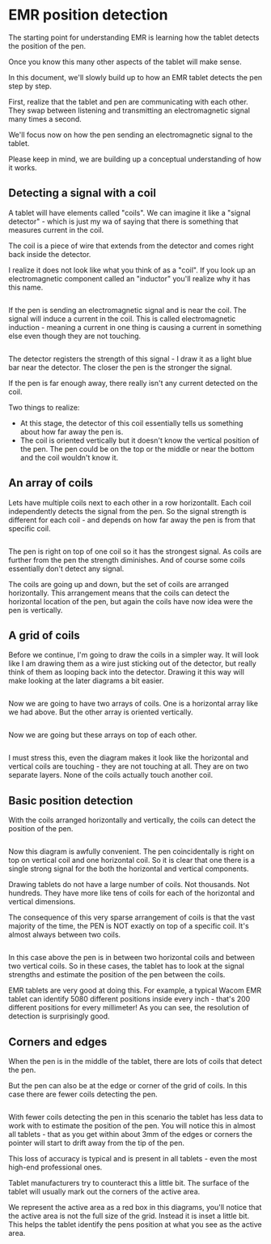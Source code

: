 # EMR position detection

The starting point for understanding EMR is learning how the tablet detects the position of the pen.

Once you know this many other aspects of the tablet will make sense.

In this document, we'll slowly build up to how an EMR tablet detects the pen step by step.

First, realize that the tablet and pen are communicating with each other. They swap between listening and transmitting an electromagnetic signal many times a second.

We'll focus now on how the pen sending an electromagnetic signal to the tablet.

Please keep in mind, we are building up a conceptual understanding of how it works.

## Detecting a signal with a coil

A tablet will have elements called "coils". We can imagine it like a "signal detector" - which is just my wa of saying that there is something that measures current in the coil.

The coil is a piece of wire that extends from the detector and comes right back inside the detector.

I realize it does not look like what you think of as a "coil". If you look up an electromagnetic component called an "inductor" you'll realize why it has this name.

<figure><img src="../../.gitbook/assets/Slide_0001 (1).png" alt=""><figcaption></figcaption></figure>

If the pen is sending an electromagnetic signal and is near the coil. The signal will induce a current in the coil. This is called electromagnetic induction - meaning a current in one thing is causing a current in something else even though they are not touching.&#x20;



<figure><img src="../../.gitbook/assets/Slide_0002.png" alt=""><figcaption></figcaption></figure>

The detector registers the strength of this signal - I draw it as a light blue bar near the detector.  The closer the pen is the stronger the signal.

If the pen is far enough away, there really isn't any current detected on the coil.

Two things to realize:

* At this stage, the detector of this coil essentially tells us something about how far away the pen is.
* The coil is oriented vertically but it doesn't know the vertical position of the pen. The pen could be on the top or the middle or near the bottom and the coil wouldn't know it.

## An array of coils

Lets have multiple coils next to each other in a row horizontallt. Each coil independently detects the signal from the pen. So the signal strength is different for each coil - and depends on how far away the pen is from that specific coil.

<figure><img src="../../.gitbook/assets/Slide_0004.png" alt=""><figcaption></figcaption></figure>

The pen is right on top of one coil so it has the strongest signal. As coils are further from the pen the strength diminishes. And of course some coils essentially don't detect any signal.

The coils are going up and down, but the set of coils are arranged horizontally. This arrangement means that the coils can detect the horizontal location of the pen, but again the coils have now idea were the pen is vertically.

## A grid of coils

Before we continue, I'm going to draw the coils in a simpler way. It will look like I am drawing them as a wire just sticking out of the detector, but really think of them as looping back into the detector. Drawing it this way will make looking at the later diagrams a bit easier.

<figure><img src="../../.gitbook/assets/Slide_0005.png" alt=""><figcaption></figcaption></figure>

Now we are going to have two arrays of coils. One is a horizontal array like we had above. But the other array is oriented vertically.



<figure><img src="../../.gitbook/assets/Slide_0006.png" alt=""><figcaption></figcaption></figure>

Now we are going but these arrays on top of each other.

<figure><img src="../../.gitbook/assets/Slide_0007.png" alt=""><figcaption></figcaption></figure>

I must stress this, even the diagram makes it look like the horizontal and vertical coils are touching - they are not touching at all. They are on two separate layers. None of the coils actually touch another coil.

## Basic position detection

With the coils arranged horizontally and vertically, the coils can detect the position of the pen.

<figure><img src="../../.gitbook/assets/Slide_0008.png" alt=""><figcaption></figcaption></figure>

Now this diagram is awfully convenient. The pen coincidentally is right on top on vertical coil and one horizontal coil. So it is clear that one there is a single strong signal for the both the horizontal and vertical components.

Drawing tablets do not have a large number of coils. Not thousands. Not hundreds. They have more like tens of coils for each of the horizontal and vertical dimensions.

The consequence of this very sparse arrangement of coils is that the vast majority of the time, the PEN is NOT exactly on top of a specific coil. It's almost always between two coils. &#x20;

<figure><img src="../../.gitbook/assets/Slide_0009.png" alt=""><figcaption></figcaption></figure>

In this case above the pen is in between two horizontal coils and between two vertical coils. So in these cases, the tablet has to look at the signal strengths and estimate the position of the pen between the coils.

EMR tablets are very good at doing this. For example, a typical Wacom EMR tablet can identify 5080 different positions inside every inch - that's 200 different positions for every millimeter! As you can see, the resolution of detection is surprisingly good.

## Corners and edges

When the pen is in the middle of the tablet, there are lots of coils that detect the pen.

But the pen can also be at the edge or corner of the grid of coils. In this case there are fewer coils detecting the pen.

<figure><img src="../../.gitbook/assets/Slide_0010.png" alt=""><figcaption></figcaption></figure>

With fewer coils detecting the pen in this scenario the tablet has less data to work with to estimate the position of the pen. You will notice this in almost all tablets - that as you get within about 3mm of the edges or corners the pointer will start to drift away from the tip of the pen.

This loss of accuracy is typical and is present in all tablets - even the most high-end professional ones.

Tablet manufacturers try to counteract this a little bit. The surface of the tablet will usually mark out the corners of the active area.

We represent the active area as a red box in this diagrams, you'll notice that the active area is not the full size of the grid. Instead it is inset a little bit. This helps the tablet identify the pens position at what you see as the active area.

<figure><img src="../../.gitbook/assets/Slide_0012.png" alt=""><figcaption></figcaption></figure>







